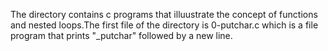 The directory contains c programs that illuustrate the concept of functions and nested loops.The first file of the directory is 0-putchar.c which is a file program that prints "_putchar" followed by a new line.
